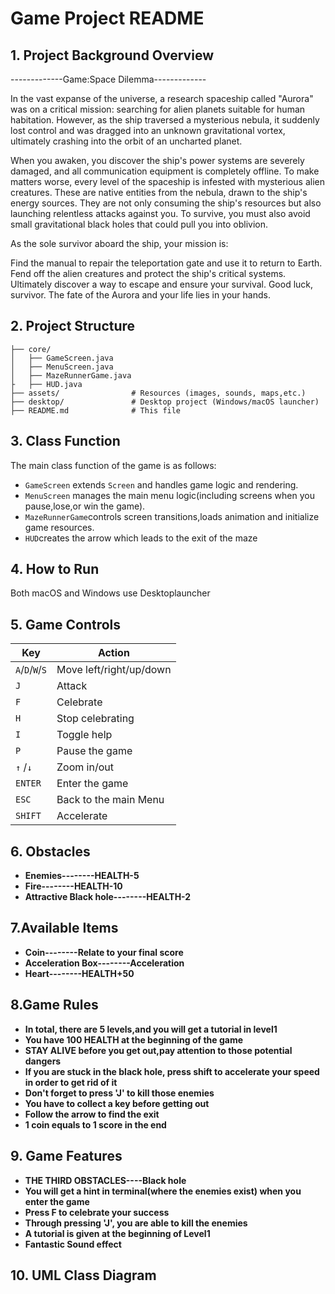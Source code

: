 # **Game Project README**

## **1. Project Background Overview**
-------------Game:Space Dilemma-------------

In the vast expanse of the universe, a research spaceship called "Aurora" was on a critical mission: searching for alien planets suitable for human habitation. However, as the ship traversed a mysterious nebula, it suddenly lost control and was dragged into an unknown gravitational vortex, ultimately crashing into the orbit of an uncharted planet.

When you awaken, you discover the ship's power systems are severely damaged, and all communication equipment is completely offline. To make matters worse, every level of the spaceship is infested with mysterious alien creatures. These are native entities from the nebula, drawn to the ship's energy sources. They are not only consuming the ship's resources but also launching relentless attacks against you. To survive, you must also avoid small gravitational black holes that could pull you into oblivion.

As the sole survivor aboard the ship, your mission is:

Find the manual to repair the teleportation gate and use it to return to Earth.
Fend off the alien creatures and protect the ship's critical systems.
Ultimately discover a way to escape and ensure your survival.
Good luck, survivor. The fate of the Aurora and your life lies in your hands.

## **2. Project Structure**

```
├── core/                  
│   ├── GameScreen.java    
│   ├── MenuScreen.java   
│   ├── MazeRunnerGame.java   
├   ├── HUD.java           
├── assets/                # Resources (images, sounds, maps,etc.)
├── desktop/               # Desktop project (Windows/macOS launcher)
├── README.md              # This file
```

## **3. Class Function**

The main class function of the game is as follows:

- `GameScreen` extends `Screen` and handles game logic and rendering.
- `MenuScreen` manages the main menu logic(including screens when you pause,lose,or win the game).
- `MazeRunnerGame`controls screen transitions,loads animation and initialize game resources.
- `HUD`creates the arrow which leads to the exit of the maze

## **4. How to Run**
Both macOS and Windows use Desktoplauncher

## **5. Game Controls**

| Key             | Action                  |
|-----------------|-------------------------|
| `A`/`D`/`W`/`S` | Move left/right/up/down |
| `J`             | Attack                  |
| `F`             | Celebrate               |
| `H`             | Stop celebrating        |
| `I`             | Toggle help             |
| `P`             | Pause the game          |
| `↑` /`↓`        | Zoom in/out             |
| `ENTER`         | Enter the game          |
| `ESC`           | Back to the main Menu   |
| `SHIFT`         | Accelerate              |

## **6. Obstacles**

- **Enemies--------HEALTH-5**
- **Fire--------HEALTH-10**
- **Attractive Black hole--------HEALTH-2**


## **7.Available Items**

- **Coin--------Relate to your final score**
- **Acceleration Box--------Acceleration**
- **Heart--------HEALTH+50**


## **8.Game Rules**
- **In total, there are 5 levels,and you will get a tutorial in level1**
- **You have 100 HEALTH at the beginning of the game**
- **STAY ALIVE before you get out,pay attention to those potential dangers**
- **If you are stuck in the black hole, press shift to accelerate your speed in order to get rid of it**
- **Don't forget to press 'J' to kill those enemies**
- **You have to collect a key before getting out**
- **Follow the arrow to find the exit**
- **1 coin equals to 1 score in the end**

## **9. Game Features**
- **THE THIRD OBSTACLES----Black hole**
- **You will get a hint in terminal(where the enemies exist) when you enter the game**
- **Press F to celebrate your success**
- **Through pressing 'J', you are able to kill the enemies**
- **A tutorial is given at the beginning of Level1**
- **Fantastic Sound effect**

## **10. UML Class Diagram**


